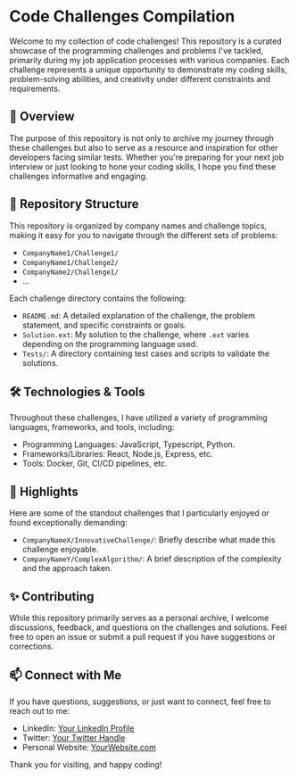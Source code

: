 # Code Challenges Compilation

Welcome to my collection of code challenges! This repository is a curated showcase of the programming challenges and problems I've tackled, primarily during my job application processes with various companies. Each challenge represents a unique opportunity to demonstrate my coding skills, problem-solving abilities, and creativity under different constraints and requirements.

## 🚀 Overview

The purpose of this repository is not only to archive my journey through these challenges but also to serve as a resource and inspiration for other developers facing similar tests. Whether you're preparing for your next job interview or just looking to hone your coding skills, I hope you find these challenges informative and engaging.

## 📂 Repository Structure

This repository is organized by company names and challenge topics, making it easy for you to navigate through the different sets of problems:

- `CompanyName1/Challenge1/`
- `CompanyName1/Challenge2/`
- `CompanyName2/Challenge1/`
- ...

Each challenge directory contains the following:

- `README.md`: A detailed explanation of the challenge, the problem statement, and specific constraints or goals.
- `Solution.ext`: My solution to the challenge, where `.ext` varies depending on the programming language used.
- `Tests/`: A directory containing test cases and scripts to validate the solutions.

## 🛠️ Technologies & Tools

Throughout these challenges, I have utilized a variety of programming languages, frameworks, and tools, including:

- Programming Languages: JavaScript, Typescript, Python.
- Frameworks/Libraries: React, Node.js, Express, etc.
- Tools: Docker, Git, CI/CD pipelines, etc.

## 🌟 Highlights

Here are some of the standout challenges that I particularly enjoyed or found exceptionally demanding:

- `CompanyNameX/InnovativeChallenge/`: Briefly describe what made this challenge enjoyable.
- `CompanyNameY/ComplexAlgorithm/`: A brief description of the complexity and the approach taken.

## ✨ Contributing

While this repository primarily serves as a personal archive, I welcome discussions, feedback, and questions on the challenges and solutions. Feel free to open an issue or submit a pull request if you have suggestions or corrections.

## 📫 Connect with Me

If you have questions, suggestions, or just want to connect, feel free to reach out to me:

- LinkedIn: [Your LinkedIn Profile](https://www.linkedin.com/in/higoralvesdev/)
- Twitter: [Your Twitter Handle](https://twitter.com/higoralvesdev)
- Personal Website: [YourWebsite.com](http://higoralves.dev/)

Thank you for visiting, and happy coding!
